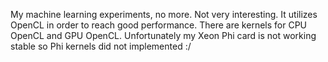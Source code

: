 My machine learning experiments, no more. Not very interesting.
It utilizes OpenCL in order to reach good performance. There are kernels for CPU OpenCL and GPU OpenCL. Unfortunately my Xeon Phi card is not working stable so Phi kernels did not implemented :/
